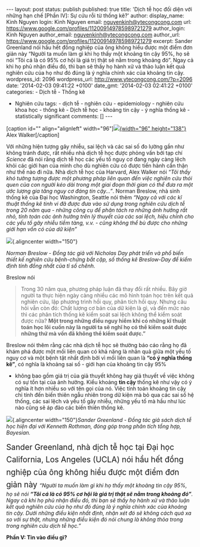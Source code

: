 --- layout: post status: publish published: true title: 'Dịch tễ học đối
diện với những hạn chế \[Phần IV\]: Sự cứu rỗi từ thống kê?' author:
display\_name: Kinh Nguyen login: Kinh Nguyen email:
nguyenkinh@ytecongcong.com url:
https://www.google.com/profiles/112009149785989721279 author\_login:
Kinh Nguyen author\_email: nguyenkinh@ytecongcong.com author\_url:
https://www.google.com/profiles/112009149785989721279 excerpt: Sander
Greenland nói hầu hết đồng nghiệp của ông không hiểu được một điểm đơn
giản này “Người ta muốn làm gì khi họ thấy một khoảng tin cậy 95%, họ sẽ
nói “Tôi cá là có 95% cơ hội là giá trị thật sẽ nằm trong khoảng đó”.
Ngay cả khi họ phủ nhận điều đó, thì bạn sẽ thấy họ hành xử và thảo luận
kết quả nghiên cứu của họ như đó đúng là ý nghĩa chính xác của khoảng
tin cậy. wordpress\_id: 2096 wordpress\_url:
http://www.ytecongcong.com/?p=2096 date: '2014-02-03 09:41:22 +0100'
date\_gmt: '2014-02-03 02:41:22 +0100' categories: - Dịch tễ - Thống kê
- Nghiên cứu tags: - dịch tễ - nghiên cứu - epidemiology - nghiên cứu
khoa học - thống kê - Dịch tễ học - khoảng tin cậy - ý nghĩa thống kê -
statistically significant comments: \[\] ---

\[caption id="" align="alignleft"
width="96"\][![](http://www.hsph.harvard.edu/alexander-walker/files/2012/08/walker1.jpg){width="96"
height="138"}](http://www.hsph.harvard.edu/alexander-walker/) Alex
Walker\[/caption\]

Với những hiện tượng gây nhiễu, sai lệch và các sai số đo lường gần như
không tránh được, rất nhiều nhà dịch tễ học được phỏng vấn bởi tạp chí
*Science* đã nói rằng dịch tễ học các yếu tố nguy cơ đang ngày càng lệch
khỏi các giới hạn của mình cho dù nghiên cứu có được tiến hành cẩn thận
như thế nào đi nữa. Nhà dịch tễ học của Harvard, Alex Walker nói *“Tôi
thấy khó tưởng tượng được một phương pháp liên quan đến việc nghiên cứu
thói quen của con người kéo dài trong một giai đoạn thời gian có thể đưa
ra một ước lượng gia tăng nguy cơ đáng tin cậy...”*. Norman Breslow, nhà
sinh thống kê của Đại học Washington, Seattle nói thêm *“Ngay cả với các
kĩ thuật thống kê tinh vi đã được đưa vào sử dụng trong nghiên cứu dịch
tễ trong 20 năm qua - những công cụ để phân tách ra những ảnh hưởng rất
nhỏ, tính toán các ảnh hưởng trên lý thuyết của các sai lệch, hiệu chỉnh
cho các yếu tố gây nhiễu tiềm tàng, v.v. - cũng không thể bù được cho
những giới hạn vốn có của dữ kiện”*

![](http://faculty.washington.edu/norm/Portrait10.jpg){.aligncenter
width="150"}

*Norman Breslow - Đồng tác giả với Nicholas Day phát triển và phổ biến
thiết kế nghiên cứu bệnh-chứng bắt cặp, số thống kê Breslow-Day để kiểm
định tính đồng nhất của tỉ số chênh.*

Breslow nói

> Trong 30 năm qua, phương pháp luận đã thay đổi rất nhiều. Bây giờ
> người ta thực hiện ngày càng nhiều các mô hình toán học trên kết quả
> nghiên cứu, lập phương trình hồi quy, phân tích hồi quy. Nhưng câu hỏi
> vẫn còn đó: Chất lượng cơ bản của dữ kiện là gì, và đến mức nào thì
> các phân tích thống kê kiểm soát sai lệch không thể kiểm soát được
> nữa? **Một trong những điều nguy hiểm khi có những kĩ thuật toán học
> lôi cuốn này là người ta sẽ nghĩ họ có thể kiểm soát được những thứ mà
> vốn đã không thể kiểm soát được.”**

Breslow nói thêm rằng các nhà dịch tễ học sẽ thường báo cáo rằng họ đã
khám phá được một mối liên quan có khả năng là nhân quả giữa một yếu tố
nguy cơ và một bệnh tật nhất định bởi vì mối liên quan là **“có ý nghĩa
thống kê”**, có nghĩa là khoảng sai số - giới hạn của khoảng tin cậy 95%
- không bao gồm giá trị của giả thuyết không hay giả thuyết về việc
không có sự tồn tại của ảnh hưởng. Kiểu khoảng **tin cậy** thống kê như
vậy có ý nghĩa ít hơn nhiều so với tên gọi của nó. Việc tính toán khoảng
tin cậy chỉ tính đến biến thiên ngẫu nhiên trong dữ kiện mà bỏ qua các
sai số hệ thống, các sai lệch và yếu tố gây nhiễu, những yếu tố mà hầu
như lúc nào cũng sẽ áp đảo các biến thiên thống kê.

![](http://directory.stat.ucla.edu/images/sander-greenland/1.jpg?1276260089){.aligncenter
width="150"}*Sander Greenland - Đồng tác giả sách dịch tễ học hiện đại
với Kenneth Rothman, đóng góp trong phân tích tổng hợp, Bayesian.*

<span
style="line-height: 1.6; text-align: justify; font-size: 1.3rem;">Sander
Greenland, nhà dịch tễ học tại Đại học California, Los Angeles (UCLA)
nói hầu hết đồng nghiệp của ông không hiểu được một điểm đơn giản này
</span>*“Người ta muốn làm gì khi họ thấy một khoảng tin cậy 95%, họ sẽ
nói* ***“Tôi cá là có 95% cơ hội là giá trị thật sẽ nằm trong khoảng
đó”****. Ngay cả khi họ phủ nhận điều đó, thì bạn sẽ thấy họ hành xử và
thảo luận kết quả nghiên cứu của họ như đó đúng là ý nghĩa chính xác của
khoảng tin cậy. Dưới những điều kiện nhất định, nhận xét đó sẽ không
cách quá xa so với sự thật, nhưng những điều kiện đó nói chung là không
thỏa trong trong nghiên cứu dịch tễ học.”*

**Phần V: Tin vào điều gì?**
